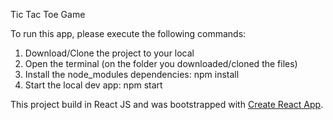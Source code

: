 Tic Tac Toe Game

To run this app, please execute the following commands:

1) Download/Clone the project to your local
2) Open the terminal (on the folder you downloaded/cloned the files)
3) Install the node_modules dependencies: npm install
4) Start the local dev app: npm start

This project build in React JS and was bootstrapped with [Create React App](https://github.com/facebookincubator/create-react-app).
